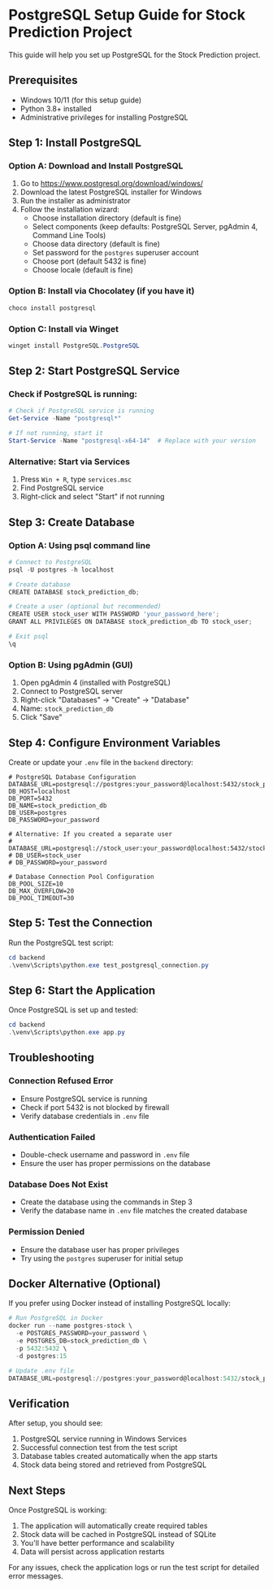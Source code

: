 # PostgreSQL Setup Guide for Stock Prediction Project

This guide will help you set up PostgreSQL for the Stock Prediction project.

## Prerequisites

- Windows 10/11 (for this setup guide)
- Python 3.8+ installed
- Administrative privileges for installing PostgreSQL

## Step 1: Install PostgreSQL

### Option A: Download and Install PostgreSQL
1. Go to https://www.postgresql.org/download/windows/
2. Download the latest PostgreSQL installer for Windows
3. Run the installer as administrator
4. Follow the installation wizard:
   - Choose installation directory (default is fine)
   - Select components (keep defaults: PostgreSQL Server, pgAdmin 4, Command Line Tools)
   - Choose data directory (default is fine)
   - Set password for the `postgres` superuser account
   - Choose port (default 5432 is fine)
   - Choose locale (default is fine)

### Option B: Install via Chocolatey (if you have it)
```powershell
choco install postgresql
```

### Option C: Install via Winget
```powershell
winget install PostgreSQL.PostgreSQL
```

## Step 2: Start PostgreSQL Service

### Check if PostgreSQL is running:
```powershell
# Check if PostgreSQL service is running
Get-Service -Name "postgresql*"

# If not running, start it
Start-Service -Name "postgresql-x64-14"  # Replace with your version
```

### Alternative: Start via Services
1. Press `Win + R`, type `services.msc`
2. Find PostgreSQL service
3. Right-click and select "Start" if not running

## Step 3: Create Database

### Option A: Using psql command line
```powershell
# Connect to PostgreSQL
psql -U postgres -h localhost

# Create database
CREATE DATABASE stock_prediction_db;

# Create a user (optional but recommended)
CREATE USER stock_user WITH PASSWORD 'your_password_here';
GRANT ALL PRIVILEGES ON DATABASE stock_prediction_db TO stock_user;

# Exit psql
\q
```

### Option B: Using pgAdmin (GUI)
1. Open pgAdmin 4 (installed with PostgreSQL)
2. Connect to PostgreSQL server
3. Right-click "Databases" → "Create" → "Database"
4. Name: `stock_prediction_db`
5. Click "Save"

## Step 4: Configure Environment Variables

Create or update your `.env` file in the `backend` directory:

```env
# PostgreSQL Database Configuration
DATABASE_URL=postgresql://postgres:your_password@localhost:5432/stock_prediction_db
DB_HOST=localhost
DB_PORT=5432
DB_NAME=stock_prediction_db
DB_USER=postgres
DB_PASSWORD=your_password

# Alternative: If you created a separate user
# DATABASE_URL=postgresql://stock_user:your_password@localhost:5432/stock_prediction_db
# DB_USER=stock_user
# DB_PASSWORD=your_password

# Database Connection Pool Configuration
DB_POOL_SIZE=10
DB_MAX_OVERFLOW=20
DB_POOL_TIMEOUT=30
```

## Step 5: Test the Connection

Run the PostgreSQL test script:
```powershell
cd backend
.\venv\Scripts\python.exe test_postgresql_connection.py
```

## Step 6: Start the Application

Once PostgreSQL is set up and tested:
```powershell
cd backend
.\venv\Scripts\python.exe app.py
```

## Troubleshooting

### Connection Refused Error
- Ensure PostgreSQL service is running
- Check if port 5432 is not blocked by firewall
- Verify database credentials in `.env` file

### Authentication Failed
- Double-check username and password in `.env` file
- Ensure the user has proper permissions on the database

### Database Does Not Exist
- Create the database using the commands in Step 3
- Verify the database name in `.env` file matches the created database

### Permission Denied
- Ensure the database user has proper privileges
- Try using the `postgres` superuser for initial setup

## Docker Alternative (Optional)

If you prefer using Docker instead of installing PostgreSQL locally:

```powershell
# Run PostgreSQL in Docker
docker run --name postgres-stock \
  -e POSTGRES_PASSWORD=your_password \
  -e POSTGRES_DB=stock_prediction_db \
  -p 5432:5432 \
  -d postgres:15

# Update .env file
DATABASE_URL=postgresql://postgres:your_password@localhost:5432/stock_prediction_db
```

## Verification

After setup, you should see:
1. PostgreSQL service running in Windows Services
2. Successful connection test from the test script
3. Database tables created automatically when the app starts
4. Stock data being stored and retrieved from PostgreSQL

## Next Steps

Once PostgreSQL is working:
1. The application will automatically create required tables
2. Stock data will be cached in PostgreSQL instead of SQLite
3. You'll have better performance and scalability
4. Data will persist across application restarts

For any issues, check the application logs or run the test script for detailed error messages.
